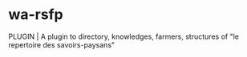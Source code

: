 # wa-rsfp
PLUGIN | A plugin to directory, knowledges, farmers, structures of "le repertoire des savoirs-paysans"
